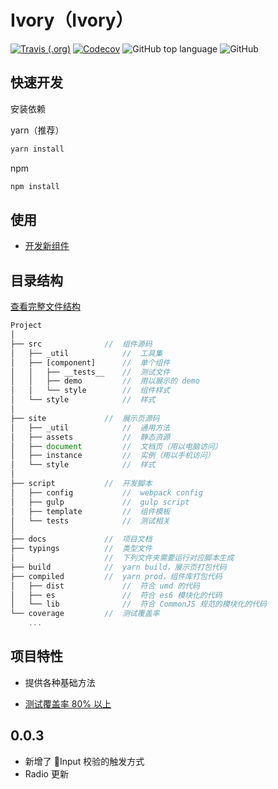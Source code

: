 # Ivory（Ivory）

[ ![Travis (.org)](https://img.shields.io/travis/jdthfe/eui.svg?style=for-the-badge)](https://travis-ci.com/jdthfe/eui) [ ![Codecov](https://img.shields.io/codecov/c/gh/jdthfe/eui.svg?style=for-the-badge)](https://codecov.io/gh/jdthfe/eui/) ![GitHub top language](https://img.shields.io/github/languages/top/jdthfe/eui.svg?style=for-the-badge) ![GitHub](https://img.shields.io/github/license/jdthfe/eui.svg?style=for-the-badge)




## 快速开发

安装依赖

yarn（推荐）

```bash
yarn install
```

npm

```bash
npm install
```

## 使用

-   [开发新组件](./docs/develop.md)

## 目录结构

[查看完整文件结构](./docs/docsMap.md)

```js
Project
│
├── src              //  组件源码
│   ├── _util            //  工具集
│   ├── [component]      //  单个组件
│   │   ├── __tests__    //  测试文件
│   │   ├── demo         //  用以展示的 demo
│   │   └── style        //  组件样式
│   └── style            //  样式
│
├── site             //  展示页源码
│   ├── _util            //  通用方法
│   ├── assets           //  静态资源
│   ├── document         //  文档页（用以电脑访问）
│   ├── instance         //  实例（用以手机访问）
│   └── style            //  样式
│
├── script           //  开发脚本
│   ├── config           //  webpack config
│   ├── gulp             //  gulp script
│   ├── template         //  组件模板
│   └── tests            //  测试相关
│
├── docs             //  项目文档
├── typings          //  类型文件
│                    //  下列文件夹需要运行对应脚本生成
├── build            //  yarn build，展示页打包代码
├── compiled         //  yarn prod，组件库打包代码
│   ├── dist             //  符合 umd 的代码
│   ├── es               //  符合 es6 模块化的代码
│   └── lib              //  符合 CommonJS 规范的模块化的代码
└── coverage         //  测试覆盖率
    ...
```

## 项目特性

-  提供各种基础方法

-   [测试覆盖率 80% 以上](https://codecov.io/gh/jdthfe/eui/)

## 0.0.3

-   新增了 Input 校验的触发方式
-   Radio 更新
